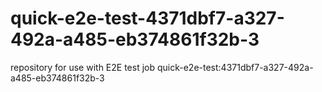 # quick-e2e-test-4371dbf7-a327-492a-a485-eb374861f32b-3
repository for use with E2E test job quick-e2e-test:4371dbf7-a327-492a-a485-eb374861f32b-3
